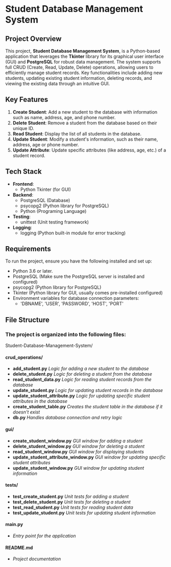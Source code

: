 # Student Database Management System

## Project Overview

This project, **Student Database Management System**, is a Python-based application that leverages the **Tkinter**
library for its graphical user interface (GUI) and **PostgreSQL** for robust data management. The system supports full
CRUD (Create, Read, Update, Delete) operations, allowing users to efficiently manage student records. Key
functionalities
include adding new students, updating existing student information, deleting records, and viewing the existing data
through
an intuitive GUI.

## Key Features

1. **Create Student**: Add a new student to the database with information such as name, address, age, and phone number.
2. **Delete Student**: Remove a student from the database based on their unique ID.
3. **Read Student**: Display the list of all students in the database.
4. **Update Student**: Modify a student's information, such as their name, address, age or phone number.
5. **Update Attribute**: Update specific attributes (like address, age, etc.) of a student record.

## Tech Stack

- **Frontend**:
    - Python Tkinter (for GUI)
- **Backend**:
    - PostgreSQL (Database)
    - psycopg2 (Python library for PostgreSQL)
    - Python (Programing Language)
- **Testing**:
    - unittest (Unit testing framework)
- **Logging**:
    - logging (Python built-in module for error tracking)

## Requirements

To run the project, ensure you have the following installed and set up:

- Python 3.6 or later.
- PostgreSQL (Make sure the PostgreSQL server is installed and configured)
- psycopg2 (Python library for PostgreSQL)
- Tkinter (Python library for GUI, usually comes pre-installed configured)
- Environment variables for database connection parameters:
    - 'DBNAME', 'USER', 'PASSWORD', 'HOST', 'PORT'

## File Structure

### The project is organized into the following files:

Student-Database-Management-System/

#### crud_operations/

- **add_student.py** *Logic for adding a new student to the database*
- **delete_student.py** *Logic for deleting a student from the database*
- **read_student_data.py** *Logic for reading student records from the database*
- **update_student.py** *Logic for updating student records in the database*
- **update_student_attribute.py** *Logic for updating specific student attributes in the database*
- **create_student_table.py** *Creates the student table in the database if it doesn't exist*
- **db.py** *Handles database connection and retry logic*

#### gui/

- **create_student_window.py** *GUI window for adding a student*
- **delete_student_window.py** *GUI window for deleting a student*
- **read_student_window.py** *GUI window for displaying students*
- **update_student_attribute_window.py** *GUI window for updating specific student attributes*
- **update_student_window.py** *GUI window for updating student information*

#### tests/

- **test_create_student.py** *Unit tests for adding a student*
- **test_delete_student.py** *Unit tests for deleting a student*
- **test_read_student.py** *Unit tests for reading student data*
- **test_update_student.py** *Unit tests for updating student information*

#### main.py

- *Entry point for the application*

#### README.md

- *Project documentation*